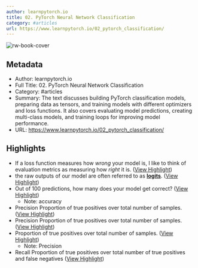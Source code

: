 ```yaml
---
author: learnpytorch.io
title: 02. PyTorch Neural Network Classification
category: #articles
url: https://www.learnpytorch.io/02_pytorch_classification/
---
```

![rw-book-cover](https://readwise-assets.s3.amazonaws.com/media/uploaded_book_covers/profile_1070693/02_pytorch_classification.png)

## Metadata
- Author: learnpytorch.io
- Full Title: 02. PyTorch Neural Network Classification
- Category: #articles
- Summary: The text discusses building PyTorch classification models, preparing data as tensors, and training models with different optimizers and loss functions. It also covers evaluating model predictions, creating multi-class models, and training loops for improving model performance.
- URL: https://www.learnpytorch.io/02_pytorch_classification/

## Highlights
- If a loss function measures how *wrong* your model is, I like to think of evaluation metrics as measuring how *right* it is. ([View Highlight](https://read.readwise.io/read/01j1scayxj8bethb7z98kc4021))
- the raw outputs of our model are often referred to as [**logits**](https://datascience.stackexchange.com/a/31045). ([View Highlight](https://read.readwise.io/read/01j4r1tjet8g8s1s5r989j8mwe))
- Out of 100 predictions, how many does your model get correct? ([View Highlight](https://read.readwise.io/read/01j1xwjfnpcnzm71re95399v5k))
    - Note: accuracy
- Precision Proportion of true positives over total number of samples. ([View Highlight](https://read.readwise.io/read/01j1xwfmt314306kb8j3s9e971))
- Precision Proportion of true positives over total number of samples. ([View Highlight](https://read.readwise.io/read/01j1xwhdc41z9gm436c54yxrtd))
- Proportion of true positives over total number of samples. ([View Highlight](https://read.readwise.io/read/01j1xwj17stqr33hg3abp1v7ht))
    - Note: Precision
- Recall Proportion of true positives over total number of true positives and false negatives ([View Highlight](https://read.readwise.io/read/01j1xwh5790e2xpz1sp2xytfbz))

